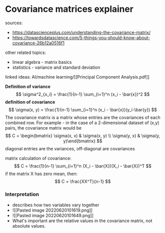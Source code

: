 # Covariance matrices explainer

sources:
- https://datascienceplus.com/understanding-the-covariance-matrix/
- https://towardsdatascience.com/5-things-you-should-know-about-covariance-26b12a0516f1

other related topics:
- linear algebra - matrix basics
- statistics - variance and standard deviation

linked ideas:
AI/machine learning/[[Principal Component Analysis.pdf]]


**Definition of variance**
$$
\sigma^2_{x_i} = \frac{1}{n-1} \sum_{i=1}^n (x_i - \bar{x})^2
$$
 **definition of covariance**
 $$
 \sigma(x, y) = \frac{1}{n-1} \sum_{i=1}^n (x_i - \bar{x})(y_i-\bar{y})
$$
The covariance matrix is a matrix whose entries are the covariances of each combined row. For example - in the case of a 2-dimensional dataset of (x,y) pairs, the covariance matrix would be
$$
C = \begin{bmatrix} \sigma(x, x) & \sigma(x, y) \\
					\sigma(y, x) & \sigma(y, y)\end{bmatrix}
$$
diagonal entries are the variances, off-diagonal are covariances

matrix calculation of covariance:
$$
C = \frac{1}{n-1} \sum_{i=1}^n (X_i - \bar{X})(X_i - \bar{X})^T
$$
if the matrix X has zero mean, then:
$$
C = \frac{XX^T}{n-1}
$$

### Interpretation
- describes how two variables vary together
- ![[Pasted image 20220620101619.png]]
- ![[Pasted image 20220620101649.png]]
- What's important are the relative values in the covariance matrix, not absolute values. 